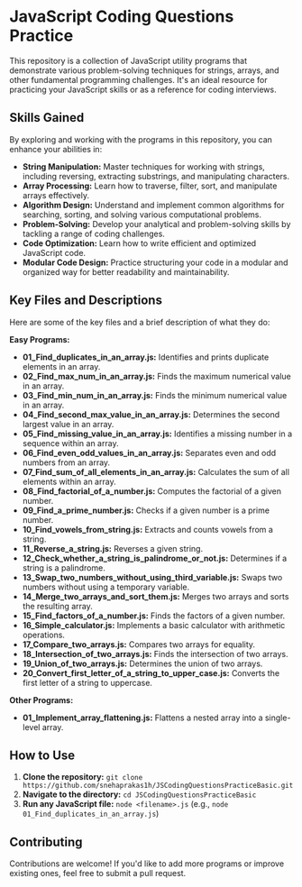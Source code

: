 # JavaScript Coding Questions Practice

This repository is a collection of JavaScript utility programs that demonstrate various problem-solving techniques for strings, arrays, and other fundamental programming challenges. It's an ideal resource for practicing your JavaScript skills or as a reference for coding interviews.

## Skills Gained

By exploring and working with the programs in this repository, you can enhance your abilities in:

- **String Manipulation:** Master techniques for working with strings, including reversing, extracting substrings, and manipulating characters.
- **Array Processing:** Learn how to traverse, filter, sort, and manipulate arrays effectively.
- **Algorithm Design:** Understand and implement common algorithms for searching, sorting, and solving various computational problems.
- **Problem-Solving:** Develop your analytical and problem-solving skills by tackling a range of coding challenges.
- **Code Optimization:** Learn how to write efficient and optimized JavaScript code.
- **Modular Code Design:** Practice structuring your code in a modular and organized way for better readability and maintainability.

## Key Files and Descriptions

Here are some of the key files and a brief description of what they do:

**Easy Programs:**

- **01_Find_duplicates_in_an_array.js:** Identifies and prints duplicate elements in an array.
- **02_Find_max_num_in_an_array.js:** Finds the maximum numerical value in an array.
- **03_Find_min_num_in_an_array.js:** Finds the minimum numerical value in an array.
- **04_Find_second_max_value_in_an_array.js:** Determines the second largest value in an array.
- **05_Find_missing_value_in_an_array.js:** Identifies a missing number in a sequence within an array.
- **06_Find_even_odd_values_in_an_array.js:** Separates even and odd numbers from an array.
- **07_Find_sum_of_all_elements_in_an_array.js:** Calculates the sum of all elements within an array.
- **08_Find_factorial_of_a_number.js:** Computes the factorial of a given number.
- **09_Find_a_prime_number.js:** Checks if a given number is a prime number.
- **10_Find_vowels_from_string.js:** Extracts and counts vowels from a string.
- **11_Reverse_a_string.js:** Reverses a given string.
- **12_Check_whether_a_string_is_palindrome_or_not.js:** Determines if a string is a palindrome.
- **13_Swap_two_numbers_without_using_third_variable.js:** Swaps two numbers without using a temporary variable.
- **14_Merge_two_arrays_and_sort_them.js:** Merges two arrays and sorts the resulting array.
- **15_Find_factors_of_a_number.js:** Finds the factors of a given number.
- **16_Simple_calculator.js:** Implements a basic calculator with arithmetic operations.
- **17_Compare_two_arrays.js:** Compares two arrays for equality.
- **18_Intersection_of_two_arrays.js:** Finds the intersection of two arrays.
- **19_Union_of_two_arrays.js:** Determines the union of two arrays.
- **20_Convert_first_letter_of_a_string_to_upper_case.js:** Converts the first letter of a string to uppercase.

**Other Programs:**

- **01_Implement_array_flattening.js:** Flattens a nested array into a single-level array.

## How to Use

1. **Clone the repository:** `git clone https://github.com/snehaprakas1h/JSCodingQuestionsPracticeBasic.git`
2. **Navigate to the directory:** `cd JSCodingQuestionsPracticeBasic`
3. **Run any JavaScript file:** `node <filename>.js` (e.g., `node 01_Find_duplicates_in_an_array.js`)

## Contributing

Contributions are welcome! If you'd like to add more programs or improve existing ones, feel free to submit a pull request.
